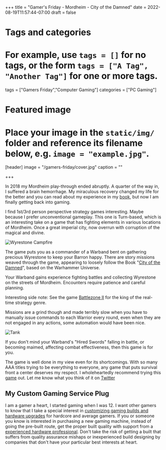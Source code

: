 +++
title = "Gamer's Friday - Mordheim - City of the Damned"
date = 2022-08-19T11:57:44-07:00
draft = false

# Tags and categories
# For example, use `tags = []` for no tags, or the form `tags = ["A Tag", "Another Tag"]` for one or more tags.
tags = ["Gamers Friday","Computer Gaming"]
categories = ["PC Gaming"]

# Featured image
# Place your image in the `static/img/` folder and reference its filename below, e.g. `image = "example.jpg"`.
[header]
image = "/gamers-friday/cover.jpg"
caption = ""

+++

In 2018 my Mordheim play-through ended abruptly. A quarter of the way in, I suffered a brain hemorrhage. My miraculous recovery changed my life for the better and you can read about my experience in my [book](https://www.scottrlarson.com/books/book-most-improved/), but now I am finally getting back into gaming.  

I find 1st/3rd person perspective strategy games interesting. Maybe because I prefer unconventional gameplay. This one is Turn-based, which is an interesting take on a game that has fighting elements in various locations of Mordheim. Once a great imperial city, now overrun with corruption of the magical and divine.  

![Wyrestone Campfire](/img/gamers-friday/mordheim-wyrestone-collection.jpg)

The game puts you as a commander of a Warband bent on gathering precious Wyrestone to keep your Barron happy. There are story missions weaved through the game, appearing to loosely follow the Book "[City of the Damned](https://www.amazon.com/Gotrek-Felix-Damned-David-Guymer/dp/1849705291)", based on the Warhammer Universe.

Your Warband gains experience fighting battles and collecting Wyrestone on the streets of Mordheim. Encounters require patience and careful planning. 

Interesting side note: See the game [Battlezone II](https://store.steampowered.com/app/624970/Battlezone_Combat_Commander/) for the king of the real-time strategy genre. 

Missions are a grind though and made terribly slow when you have to manually issue commands to each Warrior every round, even when they are not engaged in any actions, some automation would have been nice.

![Tank](/img/gamers-friday/mordheim-consoles-03.jpg)

If you don't mind your Warband's "Hired Swords" falling in battle, or becoming maimed, affecting combat effectiveness, then this game is for you.  

The game is well done in my view even for its shortcomings. With so many AAA titles trying to be everything to everyone, any game that puts survival front a center deserves my respect.  I wholeheartedly recommend trying this [game](https://store.steampowered.com/app/276810/Mordheim_City_of_the_Damned/) out. Let me know what you think of it on [Twitter](twitter.com/scottrlarson)

## My Custom Gaming Service Plug

I am a gamer a heart, I started gaming when I was 12.  I want other gamers to know that I take a special interest in [customizing gaming builds and hardware upgrades](https://www.scottrlarson.com/services/computer/multimedia-gaming/) for hardcore and average gamers. If you or someone you know is interested in purchasing a new gaming machine, instead of going the pre-built route, get the proper built quality with support from a [experienced hardware professional](https://www.scottrlarson.com/). Don't take the risk of getting a built that suffers from quality assurance mishaps or inexperienced build designing by companies that don't have your particular best interests at heart.